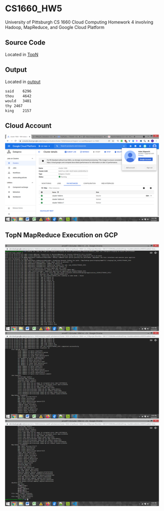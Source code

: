 # CS1660_HW5
University of Pittsburgh CS 1660 Cloud Computing Homework 4 involving Hadoop, MapReduce, and Google Cloud Platform 

## Source Code

Located in [TopN](TopN.java)

## Output

Located in [output](output.txt)

```
said	6296
thou	4642
would	3401
thy	2467
king	2157

```


## Cloud Account 

![Cloud Account](screenshots/CloudAccount.png)

## TopN MapReduce Execution on GCP

![MapReduce1](screenshots/MapReduce1.png)
![MapReduce2](screenshots/MapReduce2.png)
![MapReduce3](screenshots/MapReduce3.png)
